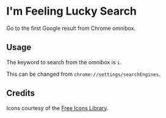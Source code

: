 # I'm Feeling Lucky Search

Go to the first Google result from Chrome omnibox.

## Usage

The keyword to search from the omnibox is `i`.

This can be changed from `chrome://settings/searchEngines`.

## Credits
Icons courtesy of the [Free Icons
Library](https://icon-library.net/icon/shamrock-icon-18.html).
